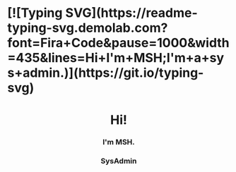<h1 aligh="center">[![Typing SVG](https://readme-typing-svg.demolab.com?font=Fira+Code&pause=1000&width=435&lines=Hi+I'm+MSH;I'm+a+sys+admin.)](https://git.io/typing-svg)</h1>
<p align="center">
<!-- <img src="https://github.com/msh-8/msh-8/blob/main/images/msh-8_banner_arc.gif"></p> -->
<!--![Anurag's GitHub stats](https://github-readme-stats.vercel.app/api?username=msh-8&show_icons=true&bg_color=00000000) -->
<h1 align="center"> Hi! </h1>
<h3 align="center"> I'm MSH.</h3>
<h3 align="center"> SysAdmin</h3>




<!--
**msh-8/msh-8** is a ✨ _special_ ✨ repository because its `README.md` (this file) appears on your GitHub profile.
Here are some ideas to get you started:

- 🔭 I’m currently working on ...
- 🌱 I’m currently learning ...
- 👯 I’m looking to collaborate on ...
- 🤔 I’m looking for help with ...
- 💬 Ask me about ...
- 📫 How to reach me: ...
- 😄 Pronouns: ...
- ⚡ Fun fact: ...
-->
